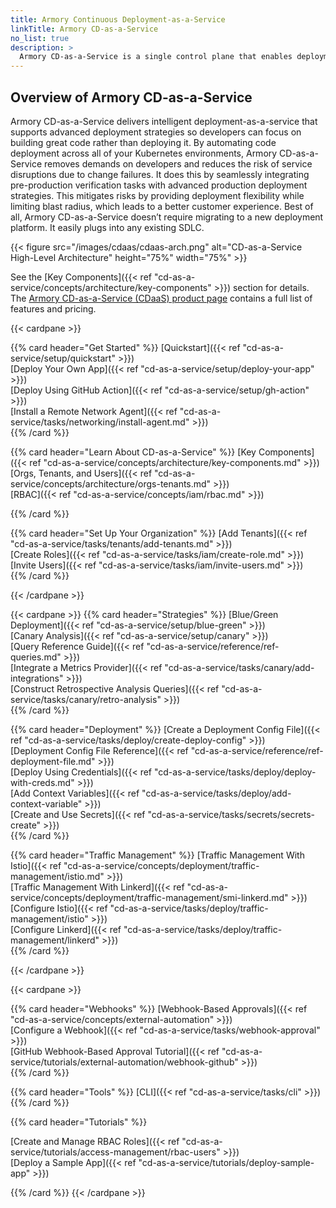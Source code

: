```yaml
---
title: Armory Continuous Deployment-as-a-Service
linkTitle: Armory CD-as-a-Service
no_list: true
description: >
  Armory CD-as-a-Service is a single control plane that enables deployment to multiple Kubernetes clusters using CD-as-a-Service's secure, one-way Kubernetes agents. These agents facilitate multi-cluster orchestration and advanced deployment strategies, such as canary and blue/green, for your apps.
---
```


## Overview of Armory CD-as-a-Service

Armory CD-as-a-Service delivers intelligent deployment-as-a-service that supports advanced deployment strategies so developers can focus on building great code rather than deploying it. By automating code deployment across all of your Kubernetes environments, Armory CD-as-a-Service removes demands on developers and reduces the risk of service disruptions due to change failures. It does this by seamlessly integrating pre-production verification tasks with advanced production deployment strategies. This mitigates risks by providing deployment flexibility while limiting blast radius, which leads to a better customer experience. Best of all, Armory CD-as-a-Service doesn’t require migrating to a new deployment platform. It easily plugs into any existing SDLC.

{{< figure src="/images/cdaas/cdaas-arch.png" alt="CD-as-a-Service High-Level Architecture" height="75%" width="75%" >}}

See the [Key Components]({{< ref "cd-as-a-service/concepts/architecture/key-components" >}}) section for details. The [Armory CD-as-a-Service (CDaaS) product page](https://www.armory.io/products/continuous-deployment-as-a-service/) contains a full list of features and pricing.

<!-- I couldn't get linkWithLinkTitle to render correctly inside the cardpane card so had to use hard-coded title and ref shortcode -->
{{< cardpane >}}

{{% card header="Get Started" %}}
[Quickstart]({{< ref "cd-as-a-service/setup/quickstart" >}})</br>
[Deploy Your Own App]({{< ref "cd-as-a-service/setup/deploy-your-app" >}})</br>
[Deploy Using GitHub Action]({{< ref "cd-as-a-service/setup/gh-action" >}})</br>
[Install a Remote Network Agent]({{<  ref "cd-as-a-service/tasks/networking/install-agent.md" >}})</br>
{{% /card %}}

{{% card header="Learn About CD-as-a-Service" %}}
[Key Components]({{<  ref "cd-as-a-service/concepts/architecture/key-components.md" >}})</br>
[Orgs, Tenants, and Users]({{<  ref "cd-as-a-service/concepts/architecture/orgs-tenants.md" >}})</br>
[RBAC]({{<  ref "cd-as-a-service/concepts/iam/rbac.md" >}})</br>

{{% /card %}}

{{% card header="Set Up Your Organization" %}}
[Add Tenants]({{<  ref "cd-as-a-service/tasks/tenants/add-tenants.md" >}})</br>
[Create Roles]({{<  ref "cd-as-a-service/tasks/iam/create-role.md" >}})</br>
[Invite Users]({{<  ref "cd-as-a-service/tasks/iam/invite-users.md" >}})</br>
{{% /card %}}

{{< /cardpane >}}

{{< cardpane >}}
{{% card header="Strategies" %}}
[Blue/Green Deployment]({{< ref "cd-as-a-service/setup/blue-green" >}})</br>
[Canary Analysis]({{< ref "cd-as-a-service/setup/canary" >}})</br>
[Query Reference Guide]({{< ref "cd-as-a-service/reference/ref-queries.md" >}})</br>
[Integrate a Metrics Provider]({{< ref "cd-as-a-service/tasks/canary/add-integrations" >}})</br>
[Construct Retrospective Analysis Queries]({{< ref "cd-as-a-service/tasks/canary/retro-analysis" >}})</br>
{{% /card %}}



{{% card header="Deployment" %}}
[Create a Deployment Config File]({{< ref "cd-as-a-service/tasks/deploy/create-deploy-config" >}})</br>
[Deployment Config File Reference]({{< ref "cd-as-a-service/reference/ref-deployment-file.md" >}})</br>
[Deploy Using Credentials]({{< ref "cd-as-a-service/tasks/deploy/deploy-with-creds.md" >}})</br>
[Add Context Variables]({{< ref "cd-as-a-service/tasks/deploy/add-context-variable" >}})</br>
[Create and Use Secrets]({{< ref "cd-as-a-service/tasks/secrets/secrets-create" >}})</br>
{{% /card %}}

{{% card header="Traffic Management" %}}
[Traffic Management With Istio]({{<  ref "cd-as-a-service/concepts/deployment/traffic-management/istio.md" >}})</br>
[Traffic Management With Linkerd]({{<  ref "cd-as-a-service/concepts/deployment/traffic-management/smi-linkerd.md" >}})</br>
[Configure Istio]({{< ref "cd-as-a-service/tasks/deploy/traffic-management/istio" >}})</br>
[Configure Linkerd]({{< ref "cd-as-a-service/tasks/deploy/traffic-management/linkerd" >}})</br>
{{% /card %}}

{{< /cardpane >}}

{{< cardpane >}}


{{% card header="Webhooks" %}}
[Webhook-Based Approvals]({{< ref "cd-as-a-service/concepts/external-automation" >}})</br>
[Configure a Webhook]({{< ref "cd-as-a-service/tasks/webhook-approval" >}})</br>
[GitHub Webhook-Based Approval Tutorial]({{<  ref "cd-as-a-service/tutorials/external-automation/webhook-github" >}})</br>
{{% /card %}}

{{% card header="Tools" %}}
[CLI]({{< ref "cd-as-a-service/tasks/cli" >}})</br>
{{% /card %}}

{{% card header="Tutorials" %}}

[Create and Manage RBAC Roles]({{<  ref "cd-as-a-service/tutorials/access-management/rbac-users" >}})</br>
[Deploy a Sample App]({{<  ref "cd-as-a-service/tutorials/deploy-sample-app" >}})</br>


{{% /card %}}
{{< /cardpane >}}

